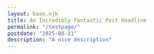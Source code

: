 ```yaml
---
layout: base.njk
title: An Incredibly Fantastic Post Headline
permalink: "/testpage/"
postdate: "2025-08-31"
description: "A nice description"
---
```

